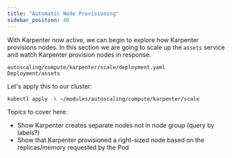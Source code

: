 ```yaml
---
title: "Automatic Node Provisioning"
sidebar_position: 40
---
```


With Karpenter now active, we can begin to explore how Karpenter provisions nodes. In this section we are going to scale up the `assets` service and watch Karpenter provision nodes in response.

```kustomization
autoscaling/compute/karpenter/scale/deployment.yaml
Deployment/assets
```

Let's apply this to our cluster:

```bash timeout=180 hook=karpenter-deployment
kubectl apply -k ~/modules/autoscaling/compute/karpenter/scale
```

Topics to cover here:
- Show Karpenter creates separate nodes not in node group (query by labels?)
- Show that Karpenter provisioned a right-sized node based on the replicas/memory requested by the Pod